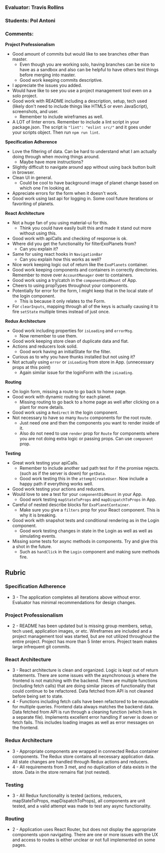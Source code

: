 ### Evaluator: Travis Rollins
### Students: Pol Antoni
### Comments:

**Project Professionalism**
* Good amount of commits but would like to see branches other than master.
  * Even though you are working solo, having branches can be nice to have as a sandbox and also can be helpful to have others test things before merging into master.
  * Good work keeping commits descriptive.
* I appreciate the issues you added.
* Would have like to see you use a project management tool even on a solo project.
* Good work with README including a description, setup, tech used (likely don't need to include things like HTML5 or even JavaScript), screenshots, and user.
  * Remember to include wireframes as well.
* A LOT of linter errors.  Remember to include a lint script in your package.json.  The script is `"lint": "eslint src/"` and it goes under your scripts object.  Then run `npm run lint`.


**Specification Adherence**
* Love the filtering of data.  Can be hard to understand what I am actually doing through when moving things around.
  * Maybe have more instructions?
* Slightly difficult to navigate around app without using back button built in browser.
* Clean UI in general. 
  * Could be cool to have background image of planet change based on which one I'm looking at.
* Appreciate errors for the form when it doesn't work.
* Good work using last api for logging in.  Some cool future iterations or favoriting of planets.

**React Architecture**
* Not a huge fan of you using material-ui for this.
  * Think you could have easily built this and made it stand out more without using this.
* Good work with apiCalls and checking of response is ok.
* Where did you get the functionality for filterExoPlanets from?
  * Can you explain it?
* Same for using react hooks in `NavigationBar`
  * Can you explain how this works as well?
* Nice work keeping logic out of return like the `ExoPlanets` container.
* Good work keeping components and containers in correctly directories.  Remember to move over `AccountManager` over to containers.
* Good work using a try/catch in the `componentDidMount` of App.
* Cheers to using propTypes throughout your components.
* Potentially for error for the form, I might keep that in the local state of the login component.  
  * This is because it only relates to the Form.
* For `clearInputs`, mapping through all of the keys is actually causing it to fire `setState` multiple times instead of just once.

**Redux Architecture**
* Good work including properties for `isLoading` and `errorMsg`.
  * Now remember to use them.
* Good work keeping store clean of duplicate data and flat.
* Actions and reducers look solid.
  * Good work having an initialState for the filter.
* Curious as to why you have thunks installed but not using it?
* Not actually using `error` or `isLoading` from store in App. (unnecessary props at this point)
  * Again similar issue for the loginForm with the `isLoading`.

**Routing**
* On login form, missing a route to go back to home page.
* Good work with dynamic routing for each planet.
  * Missing routing to go back to a home page as well after clicking on a plant for more details.
* Good work using a `Redirect` in the login component.
* Not necessary to have so many `Route` components for the root route.  
  * Just need one and then the components you want to render inside of it.
  * Also do not need to use `render` prop for `Route` for components where you are not doing extra logic or passing props.  Can use `component` prop.

**Testing**
* Great work testing your apiCalls.
  * Remember to include another sad path test for if the promise rejects. (such as if the server is down) for `getData`.
  * Good work testing this in the `attemptCreateUser`.  Now include a happy path if everything works well.
* Good work testing your actions and reducers.
* Would love to see a test for your `componentDidMount` in your App.
  * Good work testing `mapStateToProps` and `mapDispatchToProps` in App.
* Careful of nested describe blocks for `ExoPlanetContainer`.
  * Make sure you give a `filters` prop for your React component.  This is why it is breaking.
* Good work with snapshot tests and conditional rendering as in the Login component.
  * Good work testing changes in state in the Login as well as well as simulating events.
* Missing some tests for async methods in components.  Try and give this a shot in the future. 
  * Such as `handClick` in the `Login` component and making sure methods fire.


## Rubric 

### Specification Adherence

* 3 - The application completes all iterations above without error. Evaluator has minimal recommendations for design changes.

### Project Professionalism

* 2 -  README has been updated but is missing group members, setup, tech used, application images, or etc.  Wireframes are included and a project management tool was started, but are not utilized throughout the entire project. Project has more than 5 linter errors. Project team makes large infrequent git commits. 

### React Architecture

* 3 - React architecture is clean and organized.  Logic is kept out of return statements.  There are some issues with the asynchronous js where the frontend is not matching with the backend.  There are multiple functions (including fetch calls) that are doing similar pieces of functionality that could continue to be refactored. Data fetched from API is not cleaned before being set to state.
* 4 - Functions including fetch calls have been refactored to be reusuable for multiple queries.  Frontend data always matches the backend data.  Data fetched from API is run through a cleaning function (which lives in a separate file).  Implements excellent error handling if server is down or fetch fails.  This includes loading images as well as error messages on the frontend.

### Redux Architecture

* 3 - Appropriate components are wrapped in connected Redux container components. The Redux store contains all necessary application data. All state changes are handled through Redux actions and reducers.
* 4 - All requirements from 3 met, and no duplication of data exists in the store. Data in the store remains flat (not nested).

### Testing

* 3 - All Redux functionality is tested (actions, reducers, mapStateToProps, mapDispatchToProps), all components are unit tested, and a valid attempt was made to test any async functionality.

### Routing

* 2 - Application uses React Router, but does not display the appropriate components upon navigating.  There are one or more issues with the UX and access to routes is either unclear or not full implemented on some pages.